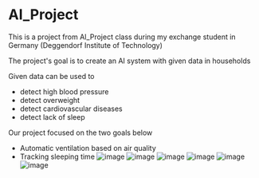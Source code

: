 # AI_Project
This is a project from AI_Project class during my exchange student in Germany (Deggendorf Institute of Technology)

The project's goal is to create an AI system with given data in households

Given data can be used to
  - detect high blood pressure
  - detect overweight
  - detect cardiovascular diseases
  - detect lack of sleep

Our project focused on the two goals below
  - Automatic ventilation based on air quality
  - Tracking sleeping time
![image](https://github.com/kwakjoonhyung/AI_Project/assets/84233813/103f5fa3-218f-41af-b667-9f489823235a)
![image](https://github.com/kwakjoonhyung/AI_Project/assets/84233813/f62f23d8-edd4-4ff8-8cde-147bfe7686d6)
![image](https://github.com/kwakjoonhyung/AI_Project/assets/84233813/c6e2fb40-b893-45d9-8e25-9e2e82e45f96)
![image](https://github.com/kwakjoonhyung/AI_Project/assets/84233813/8bd62b05-e804-4828-972f-494982ff201d)
![image](https://github.com/kwakjoonhyung/AI_Project/assets/84233813/d2e3f946-2a6e-47ce-a479-39152649cd93)
![image](https://github.com/kwakjoonhyung/AI_Project/assets/84233813/bc7fd5a4-270e-49ab-8c73-f7181732c884)
